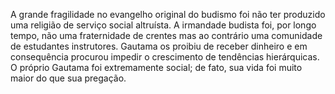 ﻿A grande fragilidade no evangelho original do budismo foi não ter produzido uma religião de serviço social altruísta. A irmandade budista foi, por longo tempo, não uma fraternidade de crentes mas ao contrário uma comunidade de estudantes instrutores. Gautama os proibiu de receber dinheiro e em consequência procurou impedir o crescimento de tendências hierárquicas. O próprio Gautama foi extremamente social; de fato, sua vida foi muito maior do que sua pregação.